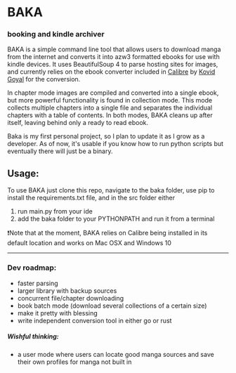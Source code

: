 # BAKA
### booking and kindle archiver

BAKA is a simple command line tool that allows users to download manga from the internet and
converts it into azw3 formatted ebooks for use with kindle devices. It uses
BeautifulSoup 4 to parse hosting sites for images, and currently relies on the ebook converter included in [Calibre](https://github.com/kovidgoyal/calibre) by [Kovid Goyal](https://kovidgoyal.net) for the conversion. 

In chapter mode images are compiled and converted into a single ebook, but more powerful functionality is
found in collection mode. This mode collects multiple chapters into a single file and separates the individual chapters with a table of contents. 
In both modes, BAKA cleans up after itself, leaving behind only a ready to read ebook.
 
Baka is my first personal project, so I plan to update it as I grow as a developer. As of now, it's usable if you know how to run python scripts but eventually there will just be a binary.

## Usage:
To use BAKA just clone this repo, navigate to the baka folder, use pip to install the requirements.txt file, and in the src folder either 
1. run main.py from your ide
2. add the baka folder to your PYTHONPATH and run it from a terminal 

❗Note that at the moment, BAKA relies on Calibre being installed in its default location and works on Mac OSX and Windows 10
<hr>

### Dev roadmap:
  - faster parsing
  - larger library with backup sources
  - concurrent file/chapter downloading
  - book batch mode (download several collections of a certain size)
  - make it pretty with blessing
  - write independent conversion tool in either go or rust

##### Wishful thinking:
  - a user mode where users can locate good manga sources and save their own profiles for manga not built in
